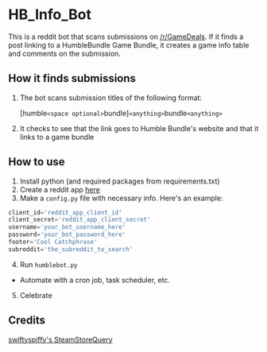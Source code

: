 # HB_Info_Bot
This is a reddit bot that scans submissions on [/r/GameDeals](https://www.reddit.com/r/GameDeals/). If it finds a post linking to a HumbleBundle Game Bundle, it creates a game info table and comments on the submission.

## How it finds submissions
1. The bot scans submission titles of the following format:
  
   [humble`<space optional>`bundle]`<anything>`bundle`<anything>`

2. It checks to see that the link goes to Humble Bundle's website and that it links to a game bundle 


## How to use 
1. Install python (and required packages from requirements.txt)
2. Create a reddit app [here](https://www.reddit.com/prefs/apps)
3. Make a `config.py` file with necessary info. Here's an example:
```python
client_id='reddit_app_client_id'
client_secret='reddit_app_client_secret'
username='your_bot_username_here'
password='your_bot_password_here'
footer='Cool Catchphrase'
subreddit='the_subreddit_to_search'
```
4. Run `humblebot.py`
  * Automate with a cron job, task scheduler, etc.
5. Celebrate

## Credits
[swiftyspiffy's SteamStoreQuery](https://github.com/swiftyspiffy/SteamStoreQuery)
